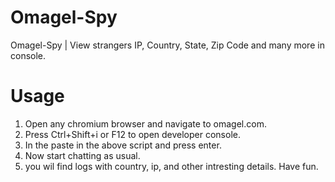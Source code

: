 # Omagel-Spy
Omagel-Spy | View strangers IP, Country, State, Zip Code and many more in console. 

# Usage
1. Open any chromium browser and navigate to omagel.com.
2. Press Ctrl+Shift+i or F12 to open developer console.
3. In the paste in the above script and press enter.
4. Now start chatting as usual.
5. you wil find logs with country, ip, and other intresting details. Have fun.
